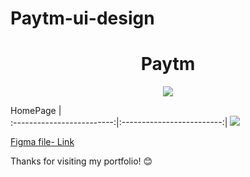 # Paytm-ui-design
<h1 align="center"> Paytm </h1>

<p align="center">
<img src="https://img.shields.io/badge/figma-%23F24E1E.svg?style=for-the-badge&logo=figma&logoColor=white"/>
</p>


  HomePage                 |    
:-------------------------:|:-------------------------:|
<img src="https://github.com/user-attachments/assets/81998944-326f-4e96-aaa2-487d22586439"/>


[Figma file- Link ](https://www.figma.com/design/TusyWjnrIG2ntD67ny0stf/Assignment?t=hOaDPb5iD3K7zzR2-1)





Thanks for visiting my portfolio! 😊
